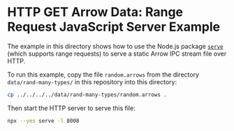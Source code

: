 <!---
  Licensed to the Apache Software Foundation (ASF) under one
  or more contributor license agreements.  See the NOTICE file
  distributed with this work for additional information
  regarding copyright ownership.  The ASF licenses this file
  to you under the Apache License, Version 2.0 (the
  "License"); you may not use this file except in compliance
  with the License.  You may obtain a copy of the License at

    http://www.apache.org/licenses/LICENSE-2.0

  Unless required by applicable law or agreed to in writing,
  software distributed under the License is distributed on an
  "AS IS" BASIS, WITHOUT WARRANTIES OR CONDITIONS OF ANY
  KIND, either express or implied.  See the License for the
  specific language governing permissions and limitations
  under the License.
-->

# HTTP GET Arrow Data: Range Request JavaScript Server Example

The example in this directory shows how to use the Node.js package [`serve`](https://www.npmjs.com/package/serve) (which supports range requests) to serve a static Arrow IPC stream file over HTTP.

To run this example, copy the file `random.arrows` from the directory `data/rand-many-types/` in this repository into this directory:

```sh
cp ../../../../data/rand-many-types/random.arrows .
```

Then start the HTTP server to serve this file:

```sh
npx --yes serve -l 8008
```
